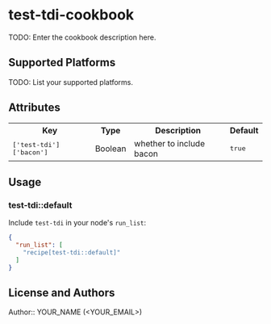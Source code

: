 # test-tdi-cookbook

TODO: Enter the cookbook description here.

## Supported Platforms

TODO: List your supported platforms.

## Attributes

<table>
  <tr>
    <th>Key</th>
    <th>Type</th>
    <th>Description</th>
    <th>Default</th>
  </tr>
  <tr>
    <td><tt>['test-tdi']['bacon']</tt></td>
    <td>Boolean</td>
    <td>whether to include bacon</td>
    <td><tt>true</tt></td>
  </tr>
</table>

## Usage

### test-tdi::default

Include `test-tdi` in your node's `run_list`:

```json
{
  "run_list": [
    "recipe[test-tdi::default]"
  ]
}
```

## License and Authors

Author:: YOUR_NAME (<YOUR_EMAIL>)
